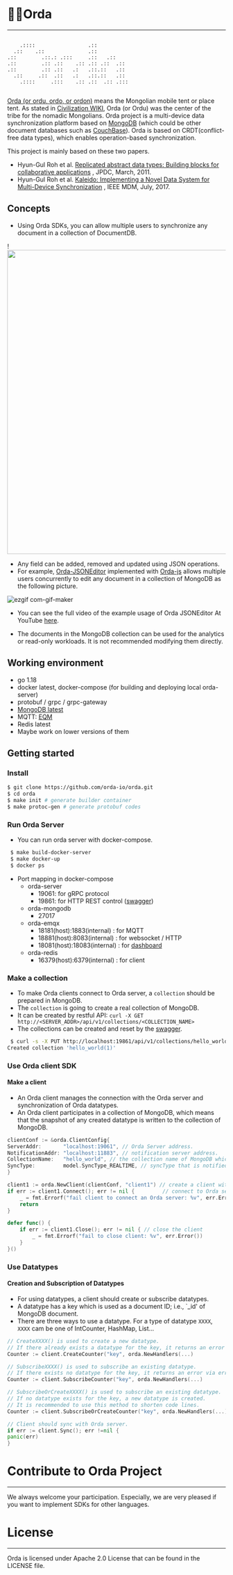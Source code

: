 # 🐎🎪Orda

----

```

    .::::                 .::          
  .::    .::              .::          
.::        .::.: .:::     .::   .::    
.::        .:: .::    .:: .:: .::  .:: 
.::        .:: .::   .:   .::.::   .:: 
  .::     .::  .::   .:   .::.::   .:: 
    .::::     .:::    .:: .::  .:: .:::
                                          
```

[Orda (or ordu, ordo, or ordon)](https://en.wikipedia.org/wiki/Orda_(organization)) means the Mongolian mobile tent or
place tent. As stated in [Civilization WIKI](https://civilization.fandom.com/wiki/Ordu_(Civ6)), Orda (or Ordu) was the
center of the tribe for the nomadic Mongolians. Orda project is a multi-device data synchronization platform based on
[MongoDB](https://www.mongodb.com/) (which could be other document databases such
as [CouchBase](https://www.couchbase.com/)). Orda is based on CRDT(conflict-free data types), which enables
operation-based synchronization.

This project is mainly based on these two papers.

- Hyun-Gul Roh et
  al. [Replicated abstract data types: Building blocks for collaborative applications](https://www.sciencedirect.com/science/article/abs/pii/S0743731510002716)
  , JPDC, March, 2011.
- Hyun-Gul Roh et
  al. [Kaleido: Implementing a Novel Data System for Multi-Device Synchronization](https://ieeexplore.ieee.org/document/7962464)
  , IEEE MDM, July, 2017.

## Concepts

- Using Orda SDKs, you can allow multiple users to synchronize any document in a collection of DocumentDB.

!<img src="https://user-images.githubusercontent.com/3905310/128593526-747bb040-6952-4204-b99a-80ebd6c50170.png" width="700"/>

- Any field can be added, removed and updated using JSON operations.
- For example, [Orda-JSONEditor](https://github.com/orda-io/orda-jsoneditor) implemented
  with [Orda-js](https://github.com/orda-io/orda-js) allows multiple users concurrently to edit any document in a
  collection of MongoDB as the following picture.

![ezgif com-gif-maker](https://user-images.githubusercontent.com/3905310/128254096-cf0a9238-2337-4153-8a5d-a91db78e0607.gif)

- You can see the full video of the example usage of Orda JSONEditor At
  YouTube [here](https://www.youtube.com/watch?v=t_R47AWMv6s).

- The documents in the MongoDB collection can be used for the analytics or read-only workloads. It is not recommended
  modifying them directly.

## Working environment

- go 1.18
- docker latest, docker-compose (for building and deploying local orda-server)
- protobuf / grpc / grpc-gateway
- [MongoDB latest](https://hub.docker.com/_/mongo)
- MQTT: [EQM](https://www.emqx.io/)
- Redis latest
- Maybe work on lower versions of them

## Getting started

### Install

 ```bash
 $ git clone https://github.com/orda-io/orda.git
 $ cd orda
 $ make init # generate builder container
 $ make protoc-gen # generate protobuf codes
 ```

### Run Orda Server

- You can run orda server with docker-compose.

```bash
 $ make build-docker-server
 $ make docker-up
 $ docker ps 
 ```

- Port mapping in docker-compose
  * orda-server
    - 19061: for gRPC protocol
    - 19861: for HTTP REST control ([swagger](http://localhost:19861/swagger))
  * orda-mongodb
    - 27017
  * orda-emqx
    - 18181(host):1883(internal) : for MQTT
    - 18881(host):8083(internal) : for websocket / HTTP
    - 18081(host):18083(internal) : for [dashboard](http://localhost:18081)
  * orda-redis
    - 16379(host):6379(internal) : for client

### Make a collection

- To make Orda clients connect to Orda server, a `collection` should be prepared in MongoDB.
- The `collection` is going to create a real collection of MongoDB.
- It can be created by restful API: `curl -X GET http://<SERVER_ADDR>/api/v1/collections/<COLLECTION_NAME>`
- The collections can be created and reset by the [swagger](http://localhost:19861/swagger).

```bash
 $ curl -s -X PUT http://localhost:19861/api/v1/collections/hello_world
Created collection 'hello_world(1)'
```

### Use Orda client SDK

#### Make a client

- An Orda client manages the connection with the Orda server and synchronization of Orda datatypes.
- An Orda client participates in a collection of MongoDB, which means that the snapshot of any created datatype is
  written to the collection of MongoDB.

```go
clientConf := &orda.ClientConfig{
ServerAddr:       "localhost:19061", // Orda Server address.
NotificationAddr: "localhost:11883", // notification server address.
CollectionName:   "hello_world", // the collection name of MongoDB which the client participates in.
SyncType:         model.SyncType_REALTIME, // syncType that is notified in real-time from notification server.
}

client1 := orda.NewClient(clientConf, "client1") // create a client with alias "client1".
if err := client1.Connect(); err != nil {         // connect to Orda server
    _ = fmt.Errorf("fail client to connect an Orda server: %v", err.Error())
    return
}

defer func() {
    if err := client1.Close(); err != nil { // close the client
        _ = fmt.Errorf("fail to close client: %v", err.Error())
    }
}()
```
### Use Datatypes

#### Creation and Subscription of Datatypes
 - For using datatypes, a client should create or subscribe datatypes. 
 - A datatype has a key which is used as a document ID; i.e., `_id' of MongoDB document.
 - There are three ways to use a datatype. For a type of datatype `XXXX`, `XXXX` cam be one of IntCounter, HashMap, List... 
```go
// CreateXXXX() is used to create a new datatype. 
// If there already exists a datatype for the key, it returns an error via error handler.
Counter := client.CreateCounter("key", orda.NewHandlers(...)

// SubscribeXXXX() is used to subscribe an existing datatype. 
// If there exists no datatype for the key, it returns an error via error handler
Counter := client.SubscribeCounter("key", orda.NewHandlers(...)

// SubscribeOrCreateXXXX() is used to subscribe an existing datatype. 
// If no datatype exists for the key, a new datatype is created. 
// It is recommended to use this method to shorten code lines.
Counter := client.SubscribeOrCreateCounter("key", orda.NewHandlers(...)

// Client should sync with Orda server.
if err := client.Sync(); err !=nil {
panic(err)
}
```

# Contribute to Orda Project

----
We always welcome your participation. Especially, we are very pleased if you want to implement SDKs for other languages.

# License

----
Orda is licensed under Apache 2.0 License that can be found in the LICENSE file. 
